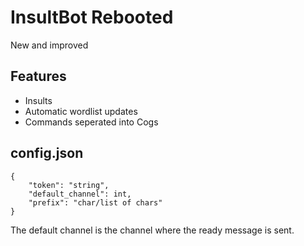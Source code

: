# InsultBot Rebooted
New and improved

## Features
- Insults
- Automatic wordlist updates
- Commands seperated into Cogs

## config.json
    {
        "token": "string",
        "default_channel": int,
        "prefix": "char/list of chars"
    }

The default channel is the channel where the ready message is sent.